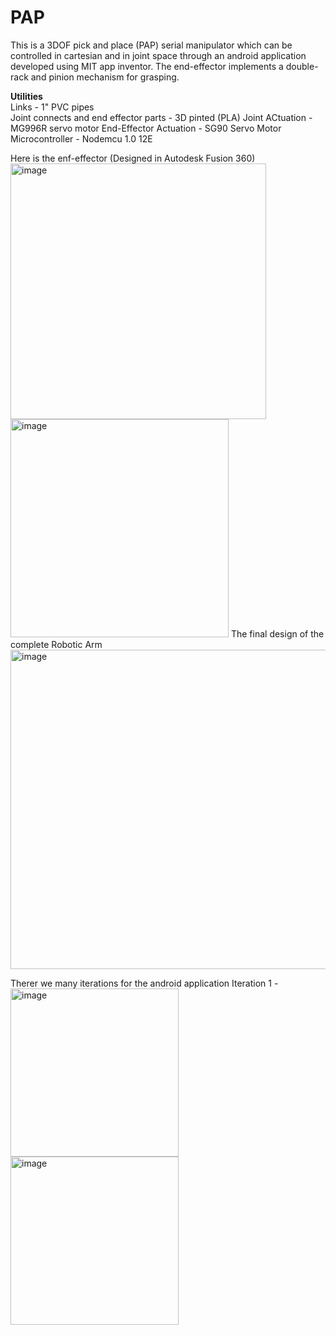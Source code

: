 # PAP
This is a 3DOF pick and place (PAP) serial manipulator which can be controlled in cartesian and in joint space through an android application developed using MIT app inventor. 
The end-effector implements a double-rack and pinion mechanism for grasping.

**Utilities**
<br>Links  - 1" PVC pipes</br>
Joint connects and end effector parts - 3D pinted (PLA)
Joint ACtuation - MG996R servo motor
End-Effector Actuation - SG90 Servo Motor
Microcontroller - Nodemcu 1.0 12E

Here is the enf-effector (Designed in Autodesk Fusion 360)
<img width="409" alt="image" src="https://github.com/SIDDHARTH-S-001/PAP/assets/73553742/f65edb8c-74d8-4278-b9f8-2c5d15703337">
<img width="349" alt="image" src="https://github.com/SIDDHARTH-S-001/PAP/assets/73553742/6e1eb7d9-858d-41c0-ba16-ba3a209f419c">
The final design of the complete Robotic Arm
<img width="511" alt="image" src="https://github.com/SIDDHARTH-S-001/PAP/assets/73553742/b6f67f28-df9c-49a8-b370-bda65de5ede2">

Therer we many iterations for the android application
Iteration 1 - 
<img width="269" alt="image" src="https://github.com/SIDDHARTH-S-001/PAP/assets/73553742/bca0f7a0-5f00-4fa4-be51-6d83ad695e75">
<img width="269" alt="image" src="https://github.com/SIDDHARTH-S-001/PAP/assets/73553742/e214bf60-43e6-4261-af6d-2511784b7ea3">

